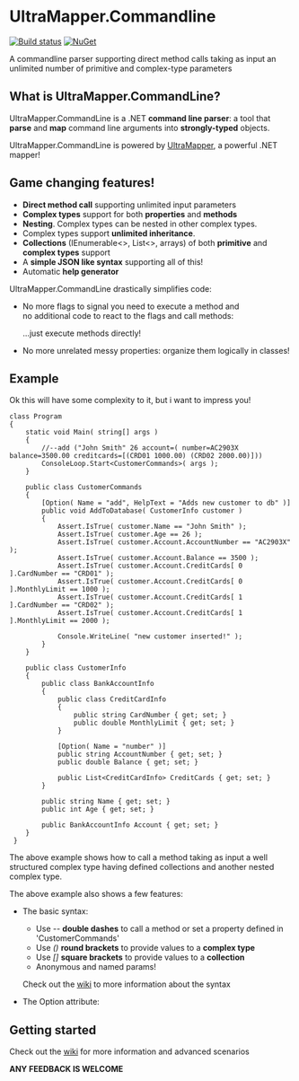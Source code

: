 # UltraMapper.Commandline
[![Build status](https://ci.appveyor.com/api/projects/status/github/maurosampietro/UltraMapper.Commandline?svg=true)](https://ci.appveyor.com/project/maurosampietro/ultramapper.Commandline/branch/master)
[![NuGet](http://img.shields.io/nuget/v/UltraMapper.svg)](https://www.nuget.org/packages/UltraMapper.Commandline/)

A commandline parser supporting direct method calls taking as input an unlimited number of primitive and complex-type parameters



What is UltraMapper.CommandLine?
--------------------------------

UltraMapper.CommandLine is a .NET <b>command line parser</b>: a tool that <b>parse</b> and <b>map</b> command line arguments into <b>strongly-typed</b> objects.    

UltraMapper.CommandLine is powered by [UltraMapper](https://github.com/maurosampietro/UltraMapper), a powerful .NET mapper!

Game changing features!
--------------------------------

- <b>Direct method call</b> supporting unlimited input parameters
- <b>Complex types</b> support for both <b>properties</b> and <b>methods</b>
- <b>Nesting</b>. Complex types can be nested in other complex types.
- Complex types support <b>unlimited inheritance</b>.
- <b>Collections</b> (IEnumerable<>, List<>, arrays) of both <b>primitive</b> and <b>complex types</b> support
- A <b>simple JSON like syntax</b> supporting all of this!
- Automatic <b>help generator</b>

UltraMapper.CommandLine drastically simplifies code: 
    
- No more flags to signal you need to execute a method and     
  no additional code to react to the flags and call methods:

  ...just execute methods directly!

- No more unrelated messy properties: organize them logically in classes!


Example
--------------------------------

Ok this will have some complexity to it, but i want to impress you!          

    class Program
    {
        static void Main( string[] args )
        {
            //--add ("John Smith" 26 account=( number=AC2903X balance=3500.00 creditcards=[(CRD01 1000.00) (CRD02 2000.00)]))
            ConsoleLoop.Start<CustomerCommands>( args );
        }

        public class CustomerCommands
        {
            [Option( Name = "add", HelpText = "Adds new customer to db" )]
            public void AddToDatabase( CustomerInfo customer )
            {
                Assert.IsTrue( customer.Name == "John Smith" );
                Assert.IsTrue( customer.Age == 26 );
                Assert.IsTrue( customer.Account.AccountNumber == "AC2903X" );
                Assert.IsTrue( customer.Account.Balance == 3500 );
                Assert.IsTrue( customer.Account.CreditCards[ 0 ].CardNumber == "CRD01" );
                Assert.IsTrue( customer.Account.CreditCards[ 0 ].MonthlyLimit == 1000 );
                Assert.IsTrue( customer.Account.CreditCards[ 1 ].CardNumber == "CRD02" );
                Assert.IsTrue( customer.Account.CreditCards[ 1 ].MonthlyLimit == 2000 );

                Console.WriteLine( "new customer inserted!" );
            }
        }

        public class CustomerInfo
        {
            public class BankAccountInfo
            {
                public class CreditCardInfo
                {
                    public string CardNumber { get; set; }
                    public double MonthlyLimit { get; set; }
                }

                [Option( Name = "number" )]
                public string AccountNumber { get; set; }
                public double Balance { get; set; }

                public List<CreditCardInfo> CreditCards { get; set; }
            }

            public string Name { get; set; }
            public int Age { get; set; }

            public BankAccountInfo Account { get; set; }
        }
     }


The above example shows how to call a method taking as input a well structured complex type having defined collections and another nested complex type.
    
The above example also shows a few features:
    
   - The basic syntax:        
        - Use _--_ <b>double dashes</b> to call a method or set a property defined in 'CustomerCommands'    
        - Use _()_ <b>round brackets</b> to provide values to a <b>complex type</b>    
        - Use _[]_ <b>square brackets</b> to provide values to a <b>collection</b>    
        - Anonymous and named params!    
   
        Check out the [wiki](https://github.com/maurosampietro/UltraMapper.CommandLine/wiki/Default-syntax) to more information about the syntax        
    
   - The Option attribute:        



Getting started
--------------------------------

Check out the [wiki](https://github.com/maurosampietro/UltraMapper.CommandLine/wiki) for more information and advanced scenarios
    
    
    
    
    
**ANY FEEDBACK IS WELCOME**
